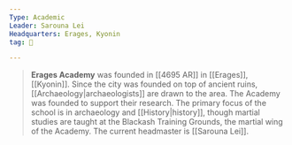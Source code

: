 ```yaml
---
Type: Academic
Leader: Sarouna Lei
Headquarters: Erages, Kyonin
tag: 👥

---
```


> **Erages Academy** was founded in [[4695 AR]] in [[Erages]], [[Kyonin]].  Since the city was founded on top of ancient ruins, [[Archaeology|archaeologists]] are drawn to the area.  The Academy was founded to support their research. The primary focus of the school is in archaeology and [[History|history]], though martial studies are taught at the Blackash Training Grounds, the martial wing of the Academy.  The current headmaster is [[Sarouna Lei]].







